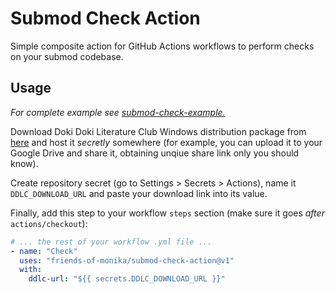 # Submod Check Action

Simple composite action for GitHub Actions workflows to perform checks on
your submod codebase.

## Usage

*For complete example see [submod-check-example.](https://github.com/friends-of-monika/submod-check-example)*

Download Doki Doki Literature Club Windows distribution package from [here](https://ddlc.moe/)
and host it *secretly* somewhere (for example, you can upload it to your Google
Drive and share it, obtaining unqiue share link only you should know).

Create repository secret (go to Settings > Secrets > Actions), name it
`DDLC_DOWNLOAD_URL` and paste your download link into its value.

Finally, add this step to your workflow `steps` section (make sure it goes
*after* `actions/checkout`):

```yaml
# ... the rest of your workflow .yml file ...
- name: "Check"
  uses: "friends-of-monika/submod-check-action@v1"
  with:
    ddlc-url: "${{ secrets.DDLC_DOWNLOAD_URL }}"
```